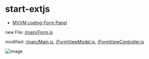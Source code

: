 # start-extjs

* [MVVM coding-Form Panel](https://github.com/kimxminsu/start-extjs/tree/main/SenchaApp/classic/src/view)

new File: 
[/main/Form.js](SenchaApp/classic/src/view/main/Form.js)

modified: 
[/main/Main.js](SenchaApp/classic/src/view/main/Main.js), [/FormViewModel.js](SenchaApp/classic/src/view/FormViewModel.js), [/FormViewController.js](SenchaApp/classic/src/view/FormViewController.js)

![image](https://user-images.githubusercontent.com/35947676/157816353-29e6ec5d-42c9-49f4-b81b-5cd41a32d36b.png)
